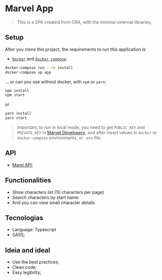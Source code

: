 # Marvel App

> This is a SPA created from CRA, with the minimal external libraries;

## Setup

After you clone this project, the requirements to run this application is:

- [`Docker`](https://docs.docker.com/engine/install/ubuntu/) and [`Docker compose`](https://docs.docker.com/compose/install/):

```sh
docker-compose run --rm install
docker-compose up app
```

... or can you use without docker, with `npm` or `yarn`:

```sh
npm install
npm start
```

or

```sh
yarn install
yarn start
```

> Important, to run in local mode, you need to get `PUBLIC_KEY` and `PRIVATE_KEY` in [Marvel Developers](https://www.marvel.com/signin?referer=https%3A%2F%2Fdeveloper.marvel.com%2Faccount),  and after insert values in `docker` or `docker-compose` environments, or `.env` file.
## API

- [Marel API](https://developer.marvel.com/);

## Functionalities

- Show characters list (10 characters per page)
- Search characters by start name:
- And you can view small character details

## Tecnologias

- Language: Typescript
- SASS;

## Ideia and ideal

- Use the best practices;
- Clean code;
- Easy legibility;
